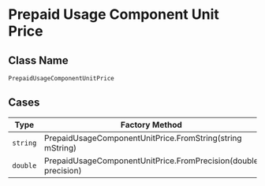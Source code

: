
# Prepaid Usage Component Unit Price

## Class Name

`PrepaidUsageComponentUnitPrice`

## Cases

| Type | Factory Method |
|  --- | --- |
| `string` | PrepaidUsageComponentUnitPrice.FromString(string mString) |
| `double` | PrepaidUsageComponentUnitPrice.FromPrecision(double precision) |

